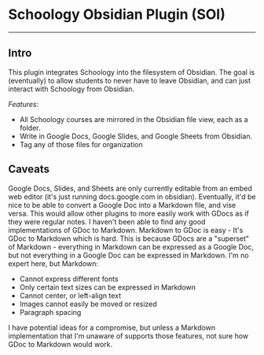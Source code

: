 # Schoology Obsidian Plugin (SOI)
---

## Intro
This plugin integrates Schoology into the filesystem of Obsidian. The goal is (eventually) to allow students to never have to leave Obsidian, and can just interact with Schoology from Obsidian. 

*Features*:
- All Schoology courses are mirrored in the Obsidian file view, each as a folder.
- Write in Google Docs, Google Slides, and Google Sheets from Obsidian.
- Tag any of those files for organization



## Caveats
Google Docs, Slides, and Sheets are only currently editable from an embed web editor (it's just running docs.google.com in obsidian). Eventually, it'd be nice to be able to convert a Google Doc into a Markdown file, and vise versa. This would allow other plugins to more easily work with GDocs as if they were regular notes. I haven't been able to find any good implementations of GDoc to Markdown. Markdown to GDoc is easy - It's GDoc to Markdown which is hard. This is because GDocs are a "superset" of Markdown - everything in Markdown can be expressed as a Google Doc, but not everything in a Google Doc can be expressed in Markdown. I'm no expert here, but Markdown:
- Cannot express different fonts
- Only certain text sizes can be expressed in Markdown
- Cannot center, or left-align text
- Images cannot easily be moved or resized
- Paragraph spacing

I have potential ideas for a compromise, but unless a Markdown implementation that I'm unaware of supports those features, not sure how GDoc to Markdown would work.
